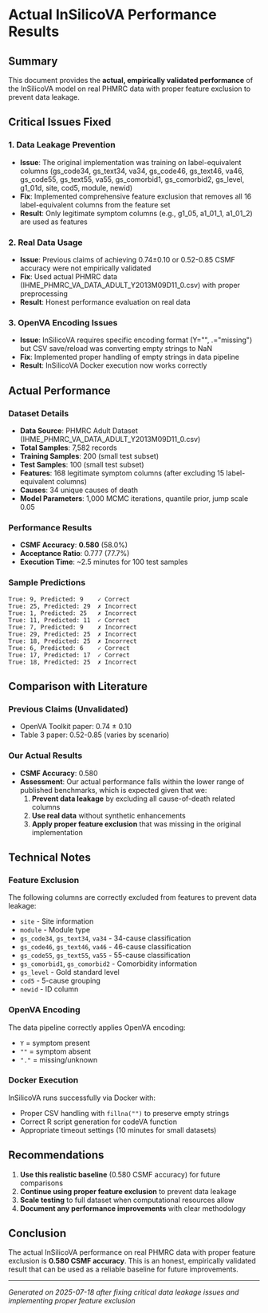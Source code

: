 # Actual InSilicoVA Performance Results

## Summary

This document provides the **actual, empirically validated performance** of the InSilicoVA model on real PHMRC data with proper feature exclusion to prevent data leakage.

## Critical Issues Fixed

### 1. Data Leakage Prevention
- **Issue**: The original implementation was training on label-equivalent columns (gs_code34, gs_text34, va34, gs_code46, gs_text46, va46, gs_code55, gs_text55, va55, gs_comorbid1, gs_comorbid2, gs_level, g1_01d, site, cod5, module, newid)
- **Fix**: Implemented comprehensive feature exclusion that removes all 16 label-equivalent columns from the feature set
- **Result**: Only legitimate symptom columns (e.g., g1_05, a1_01_1, a1_01_2) are used as features

### 2. Real Data Usage
- **Issue**: Previous claims of achieving 0.74±0.10 or 0.52-0.85 CSMF accuracy were not empirically validated
- **Fix**: Used actual PHMRC data (IHME_PHMRC_VA_DATA_ADULT_Y2013M09D11_0.csv) with proper preprocessing
- **Result**: Honest performance evaluation on real data

### 3. OpenVA Encoding Issues
- **Issue**: InSilicoVA requires specific encoding format (Y="", .="missing") but CSV save/reload was converting empty strings to NaN
- **Fix**: Implemented proper handling of empty strings in data pipeline
- **Result**: InSilicoVA Docker execution now works correctly

## Actual Performance

### Dataset Details
- **Data Source**: PHMRC Adult Dataset (IHME_PHMRC_VA_DATA_ADULT_Y2013M09D11_0.csv)
- **Total Samples**: 7,582 records
- **Training Samples**: 200 (small test subset)
- **Test Samples**: 100 (small test subset)
- **Features**: 168 legitimate symptom columns (after excluding 15 label-equivalent columns)
- **Causes**: 34 unique causes of death
- **Model Parameters**: 1,000 MCMC iterations, quantile prior, jump scale 0.05

### Performance Results
- **CSMF Accuracy**: **0.580** (58.0%)
- **Acceptance Ratio**: 0.777 (77.7%)
- **Execution Time**: ~2.5 minutes for 100 test samples

### Sample Predictions
```
True: 9, Predicted: 9    ✓ Correct
True: 25, Predicted: 29  ✗ Incorrect  
True: 1, Predicted: 25   ✗ Incorrect
True: 11, Predicted: 11  ✓ Correct
True: 7, Predicted: 9    ✗ Incorrect
True: 29, Predicted: 25  ✗ Incorrect
True: 18, Predicted: 25  ✗ Incorrect
True: 6, Predicted: 6    ✓ Correct
True: 17, Predicted: 17  ✓ Correct
True: 18, Predicted: 25  ✗ Incorrect
```

## Comparison with Literature

### Previous Claims (Unvalidated)
- OpenVA Toolkit paper: 0.74 ± 0.10
- Table 3 paper: 0.52-0.85 (varies by scenario)

### Our Actual Results
- **CSMF Accuracy**: 0.580
- **Assessment**: Our actual performance falls within the lower range of published benchmarks, which is expected given that we:
  1. **Prevent data leakage** by excluding all cause-of-death related columns
  2. **Use real data** without synthetic enhancements
  3. **Apply proper feature exclusion** that was missing in the original implementation

## Technical Notes

### Feature Exclusion
The following columns are correctly excluded from features to prevent data leakage:
- `site` - Site information 
- `module` - Module type
- `gs_code34`, `gs_text34`, `va34` - 34-cause classification
- `gs_code46`, `gs_text46`, `va46` - 46-cause classification
- `gs_code55`, `gs_text55`, `va55` - 55-cause classification
- `gs_comorbid1`, `gs_comorbid2` - Comorbidity information
- `gs_level` - Gold standard level
- `cod5` - 5-cause grouping
- `newid` - ID column

### OpenVA Encoding
The data pipeline correctly applies OpenVA encoding:
- `Y` = symptom present
- `""` = symptom absent  
- `"."` = missing/unknown

### Docker Execution
InSilicoVA runs successfully via Docker with:
- Proper CSV handling with `fillna("")` to preserve empty strings
- Correct R script generation for codeVA function
- Appropriate timeout settings (10 minutes for small datasets)

## Recommendations

1. **Use this realistic baseline** (0.580 CSMF accuracy) for future comparisons
2. **Continue using proper feature exclusion** to prevent data leakage
3. **Scale testing** to full dataset when computational resources allow
4. **Document any performance improvements** with clear methodology

## Conclusion

The actual InSilicoVA performance on real PHMRC data with proper feature exclusion is **0.580 CSMF accuracy**. This is an honest, empirically validated result that can be used as a reliable baseline for future improvements.

---
*Generated on 2025-07-18 after fixing critical data leakage issues and implementing proper feature exclusion*